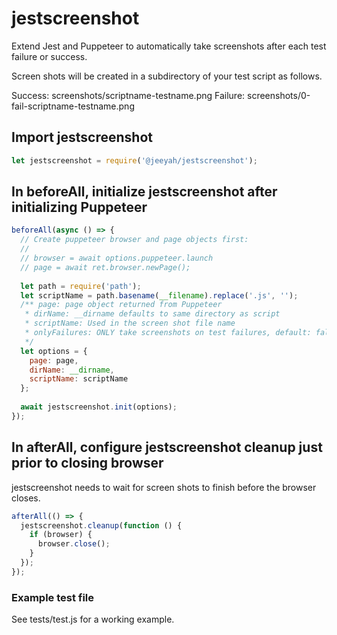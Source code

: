 # jestscreenshot
Extend Jest and Puppeteer to automatically take screenshots after each test failure or success.

Screen shots will be created in a subdirectory of your test script as follows.

Success: screenshots/scriptname-testname.png
Failure: screenshots/0-fail-scriptname-testname.png


## Import jestscreenshot
```javascript
let jestscreenshot = require('@jeeyah/jestscreenshot');
```

## In beforeAll, initialize jestscreenshot after initializing Puppeteer
```javascript
beforeAll(async () => {
  // Create puppeteer browser and page objects first:
  // 
  // browser = await options.puppeteer.launch
  // page = await ret.browser.newPage();
  
  let path = require('path');
  let scriptName = path.basename(__filename).replace('.js', '');
  /** page: page object returned from Puppeteer
   * dirName: __dirname defaults to same directory as script
   * scriptName: Used in the screen shot file name
   * onlyFailures: ONLY take screenshots on test failures, default: false
   */
  let options = {
    page: page, 
    dirName: __dirname,
    scriptName: scriptName
  };
  
  await jestscreenshot.init(options);
});
```

## In afterAll, configure jestscreenshot cleanup just prior to closing browser
jestscreenshot needs to wait for screen shots to finish before the browser closes.
```javascript
afterAll(() => {
  jestscreenshot.cleanup(function () {
    if (browser) {
      browser.close();
    }
  });
});
```

### Example test file
See tests/test.js for a working example.